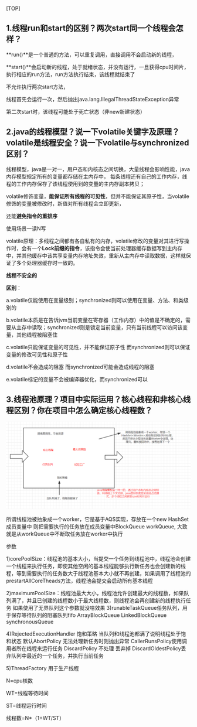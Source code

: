 [TOP]

## 1.线程run和start的区别？两次start同一个线程会怎样？

**run()**是一个普通的方法，可以重复调用，直接调用不会启动新的线程，

**start()**会启动新的线程，处于就绪状态，并没有运行，一旦获得cpu时间片，执行相应的run方法，run方法执行结束，该线程就结束了

不允许执行两次start方法，

线程首先会运行一次，然后抛出java.lang.IllegalThreadStateException异常

第二次start时，该线程可能处于死亡状态（非new新建状态）

## 2.java的线程模型？说一下volatile关键字及原理？volatile是线程安全？说一下volatile与synchronized区别？

线程模型，java是一对一，用户态和内核态之间切换，大量线程会影响性能，java内存模型规定所有的变量都存储在主内存中， 每条线程还有自己的工作内存，线程的工作内存保存了该线程使用到的变量的主内存副本拷贝；

volatile修饰变量，**能保证所有线程的可见性**，但并不能保证其原子性，当volatile修饰的变量被修改时，新值对所有线程会立即更新，

还能**避免指令的重排序**

使用场景一读N写

volatile原理：多线程之间都有各自私有的内存，volatile修改的变量对其进行写操作时，会有一个**Lock前缀的指令**，该指令会使当前处理器缓存数据写到主内存中，并其他缓存中该共享变量内存地址失效，重新从主内存中读取数据，这样就保证了多个处理器缓存时一致的。

**线程不安全的**

**区别**：

a.volatile仅能使用在变量级别；synchronized则可以使用在变量、方法、和类级别的

b.volatile本质是在告诉jvm当前变量在寄存器（工作内存）中的值是不确定的，需要从主存中读取；synchronized则是锁定当前变量，只有当前线程可以访问该变量，其他线程被阻塞住

c.volatile只能保证变量的可见性，并不能保证原子性 而synchronized则可以保证变量的修改可见性和原子性

d.volatile不会造成的阻塞 而synchronized可能会造成线程的阻塞

e.volatile标记的变量不会被编译器优化，而synchronized可以

## 3.线程池原理？项目中实际运用？核心线程和非核心线程区别？你在项目中怎么确定核心线程数？

![1576760344952](./线程池.jpg)

所谓线程池被抽象成一个worker，它是基于AQS实现，存放在一个new HashSet<Worker> 成员变量中 则把需要执行的任务放在成员变量中BlockQueue<Runnable> workQueue, 大致就是从workQueue中不断取任务放在worker中执行

参数 

1)corePoolSize：线程池的基本大小，当提交一个任务到线程池中，线程池会创建一个线程来执行任务，即使其他空闲的基本线程能够执行新任务也会创建新的线程，等到需要执行的任务数大于线程池基本大小就不再创建，如果调用了线程池的prestartAllCoreTheads方法，线程池会提交会启动所有基本线程 

2)maximumPoolSize：线程池最大大小，线程池允许创建最大的线程数，如果队列满了，并且已创建的线程数小于最大线程数，则线程池会再创建新的线程执行任务 如果使用了无界队列这个参数就没啥效果 3)runableTaskQueue任务队列，用于保存等待队列的阻塞队列fifo ArrayBlockQueue LinkedBlockQueue synchronousQueue 

4)RejectedExecutionHandler 饱和策略 当队列和线程池都满了说明线程处于饱和状态 默认AbortPolicy 无法处理新任务时则抛出异常 CallerRunsPolicy使用调用者所在线程来运行任务 DiscardPolicy 不处理 丢弃掉 DiscardOldestPolicy丢弃队列中最近的一个任务，并执行当前任务 

5)ThreadFactory 用于生产线程

N=cpu核数

WT=线程等待时间

ST=线程运行时间

线程数=N*（1+WT/ST）


